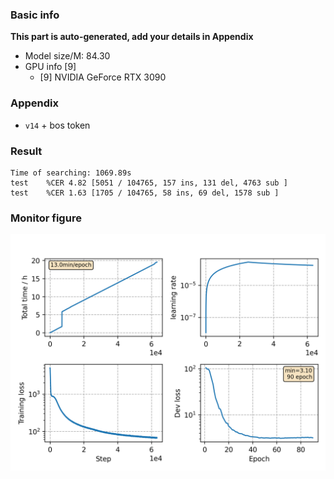 ### Basic info

**This part is auto-generated, add your details in Appendix**

* Model size/M: 84.30
* GPU info \[9\]
  * \[9\] NVIDIA GeForce RTX 3090

### Appendix

* `v14` + bos token

### Result
```
Time of searching: 1069.89s
test    %CER 4.82 [5051 / 104765, 157 ins, 131 del, 4763 sub ]
test    %CER 1.63 [1705 / 104765, 58 ins, 69 del, 1578 sub ]
```

### Monitor figure
![monitor](./monitor.png)
